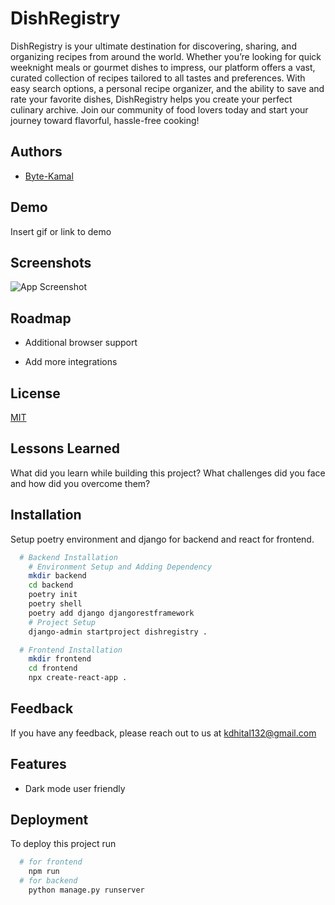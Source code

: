 # DishRegistry

DishRegistry is your ultimate destination for discovering, sharing, and organizing recipes from around the world. Whether you’re looking for quick weeknight meals or gourmet dishes to impress, our platform offers a vast, curated collection of recipes tailored to all tastes and preferences. With easy search options, a personal recipe organizer, and the ability to save and rate your favorite dishes, DishRegistry helps you create your perfect culinary archive. Join our community of food lovers today and start your journey toward flavorful, hassle-free cooking!


## Authors

- [Byte-Kamal](https://github.com/Byte-Kamal)



## Demo

Insert gif or link to demo



## Screenshots

![App Screenshot](https://via.placeholder.com/468x300?text=App+Screenshot+Here)




## Roadmap

- Additional browser support

- Add more integrations


## License

[MIT](https://choosealicense.com/licenses/mit/)



## Lessons Learned

What did you learn while building this project? What challenges did you face and how did you overcome them?



## Installation

Setup poetry environment and django for backend and react for frontend.

```bash
  # Backend Installation
    # Environment Setup and Adding Dependency
    mkdir backend
    cd backend
    poetry init
    poetry shell
    poetry add django djangorestframework
    # Project Setup
    django-admin startproject dishregistry .

  # Frontend Installation
    mkdir frontend
    cd frontend
    npx create-react-app .
```


## Feedback

If you have any feedback, please reach out to us at kdhital132@gmail.com



## Features

- Dark mode user friendly



## Deployment

To deploy this project run

```bash
  # for frontend  
    npm run
  # for backend
    python manage.py runserver
```


